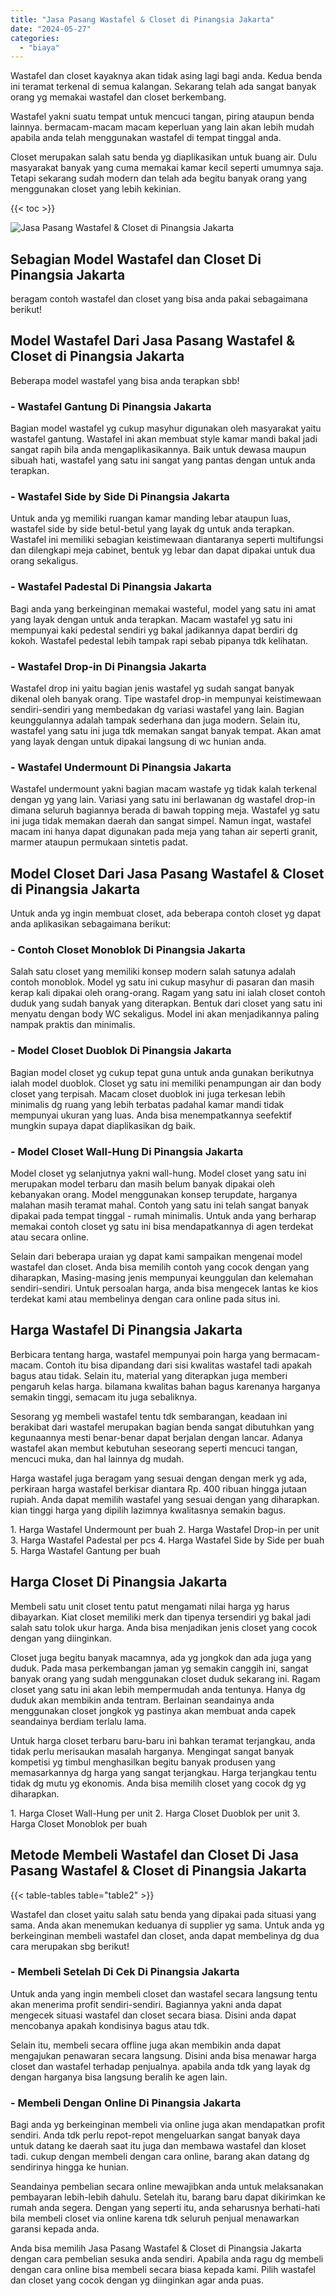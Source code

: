 ```yaml
---
title: "Jasa Pasang Wastafel & Closet di Pinangsia Jakarta"
date: "2024-05-27"
categories: 
  - "biaya"
---
```


Wastafel dan closet kayaknya akan tidak asing lagi bagi anda. Kedua benda ini teramat terkenal di semua kalangan. Sekarang telah ada sangat banyak orang yg memakai wastafel dan closet berkembang.

Wastafel yakni suatu tempat untuk mencuci tangan, piring ataupun benda lainnya. bermacam-macam macam keperluan yang lain akan lebih mudah apabila anda telah menggunakan wastafel di tempat tinggal anda.

Closet merupakan salah satu benda yg diaplikasikan untuk buang air. Dulu masyarakat banyak yang cuma memakai kamar kecil seperti umumnya saja. Tetapi sekarang sudah modern dan telah ada begitu banyak orang yang menggunakan closet yang lebih kekinian.

{{< toc >}}

![Jasa Pasang Wastafel & Closet di Pinangsia Jakarta](/images/wastafel-closet-murah11.png)

## Sebagian Model Wastafel dan Closet Di Pinangsia Jakarta

beragam contoh wastafel dan closet yang bisa anda pakai sebagaimana berikut!

## Model Wastafel Dari Jasa Pasang Wastafel & Closet di Pinangsia Jakarta

Beberapa model wastafel yang bisa anda terapkan sbb!

### \- Wastafel Gantung Di Pinangsia Jakarta

Bagian model wastafel yg cukup masyhur digunakan oleh masyarakat yaitu wastafel gantung. Wastafel ini akan membuat style kamar mandi bakal jadi sangat rapih bila anda mengaplikasikannya. Baik untuk dewasa maupun sibuah hati, wastafel yang satu ini sangat yang pantas dengan untuk anda terapkan.

### \- Wastafel Side by Side Di Pinangsia Jakarta

Untuk anda yg memiliki ruangan kamar manding lebar ataupun luas, wastafel side by side betul-betul yang layak dg untuk anda terapkan. Wastafel ini memiliki sebagian keistimewaan diantaranya seperti multifungsi dan dilengkapi meja cabinet, bentuk yg lebar dan dapat dipakai untuk dua orang sekaligus.

### \- Wastafel Padestal Di Pinangsia Jakarta

Bagi anda yang berkeinginan memakai wasteful, model yang satu ini amat yang layak dengan untuk anda terapkan. Macam wastafel yg satu ini mempunyai kaki pedestal sendiri yg bakal jadikannya dapat berdiri dg kokoh. Wastafel pedestal lebih tampak rapi sebab pipanya tdk kelihatan.

### \- Wastafel Drop-in Di Pinangsia Jakarta

Wastafel drop ini yaitu bagian jenis wastafel yg sudah sangat banyak dikenal oleh banyak orang. Tipe wastafel drop-in mempunyai keistimewaan sendiri-sendiri yang membedakan dg variasi wastafel yang lain. Bagian keunggulannya adalah tampak sederhana dan juga modern. Selain itu, wastafel yang satu ini juga tdk memakan sangat banyak tempat. Akan amat yang layak dengan untuk dipakai langsung di wc hunian anda.

### \- Wastafel Undermount Di Pinangsia Jakarta

Wastafel undermount yakni bagian macam wastafe yg tidak kalah terkenal dengan yg yang lain. Variasi yang satu ini berlawanan dg wastafel drop-in dimana seluruh bagiannya berada di bawah topping meja. Wastafel yg satu ini juga tidak memakan daerah dan sangat simpel. Namun ingat, wastafel macam ini hanya dapat digunakan pada meja yang tahan air seperti granit, marmer ataupun permukaan sintetis padat.

## Model Closet Dari Jasa Pasang Wastafel & Closet di Pinangsia Jakarta

Untuk anda yg ingin membuat closet, ada beberapa contoh closet yg dapat anda aplikasikan sebagaimana berikut:

### \- Contoh Closet Monoblok Di Pinangsia Jakarta

Salah satu closet yang memiliki konsep modern salah satunya adalah contoh monoblok. Model yg satu ini cukup masyhur di pasaran dan masih kerap kali dipakai oleh orang-orang. Ragam yang satu ini ialah closet contoh duduk yang sudah banyak yang diterapkan. Bentuk dari closet yang satu ini menyatu dengan body WC sekaligus. Model ini akan menjadikannya paling nampak praktis dan minimalis.

### \- Model Closet Duoblok Di Pinangsia Jakarta

Bagian model closet yg cukup tepat guna untuk anda gunakan berikutnya ialah model duoblok. Closet yg satu ini memiliki penampungan air dan body closet yang terpisah. Macam closet duoblok ini juga terkesan lebih minimalis dg ruang yang lebih terbatas padahal kamar mandi tidak mempunyai ukuran yang luas. Anda bisa menempatkannya seefektif mungkin supaya dapat diaplikasikan dg baik.

### \- Model Closet Wall-Hung Di Pinangsia Jakarta

Model closet yg selanjutnya yakni wall-hung. Model closet yang satu ini merupakan model terbaru dan masih belum banyak dipakai oleh kebanyakan orang. Model menggunakan konsep terupdate, harganya malahan masih teramat mahal. Contoh yang satu ini telah sangat banyak dipakai pada tempat tinggal - rumah minimalis. Untuk anda yang berharap memakai contoh closet yg satu ini bisa mendapatkannya di agen terdekat atau secara online.

Selain dari beberapa uraian yg dapat kami sampaikan mengenai model wastafel dan closet. Anda bisa memilih contoh yang cocok dengan yang diharapkan, Masing-masing jenis mempunyai keunggulan dan kelemahan sendiri-sendiri. Untuk persoalan harga, anda bisa mengecek lantas ke kios terdekat kami atau membelinya dengan cara online pada situs ini.

## Harga Wastafel Di Pinangsia Jakarta

Berbicara tentang harga, wastafel mempunyai poin harga yang bermacam-macam. Contoh itu bisa dipandang dari sisi kwalitas wastafel tadi apakah bagus atau tidak. Selain itu, material yang diterapkan juga memberi pengaruh kelas harga. bilamana kwalitas bahan bagus karenanya harganya semakin tinggi, semacam itu juga sebaliknya.

Sesorang yg membeli wastafel tentu tdk sembarangan, keadaan ini berakibat dari wastafel merupakan bagian benda sangat dibutuhkan yang kegunaannya mesti benar-benar dapat berjalan dengan lancar. Adanya wastafel akan membut kebutuhan seseorang seperti mencuci tangan, mencuci muka, dan hal lainnya dg mudah.

Harga wastafel juga beragam yang sesuai dengan dengan merk yg ada, perkiraan harga wastafel berkisar diantara Rp. 400 ribuan hingga jutaan rupiah. Anda dapat memilih wastafel yang sesuai dengan yang diharapkan. kian tinggi harga yang dipilih lazimnya kwalitasnya semakin bagus.

1\. Harga Wastafel Undermount per buah 2. Harga Wastafel Drop-in per unit 3. Harga Wastafel Padestal per pcs 4. Harga Wastafel Side by Side per buah 5. Harga Wastafel Gantung per buah

## Harga Closet Di Pinangsia Jakarta

Membeli satu unit closet tentu patut mengamati nilai harga yg harus dibayarkan. Kiat closet memiliki merk dan tipenya tersendiri yg bakal jadi salah satu tolok ukur harga. Anda bisa menjadikan jenis closet yang cocok dengan yang diinginkan.

Closet juga begitu banyak macamnya, ada yg jongkok dan ada juga yang duduk. Pada masa perkembangan jaman yg semakin canggih ini, sangat banyak orang yang sudah menggunakan closet duduk sekarang ini. Ragam closet yang satu ini akan lebih mempermudah anda tentunya. Hanya dg duduk akan membikin anda tentram. Berlainan seandainya anda menggunakan closet jongkok yg pastinya akan membuat anda capek seandainya berdiam terlalu lama.

Untuk harga closet terbaru baru-baru ini bahkan teramat terjangkau, anda tidak perlu merisaukan masalah harganya. Mengingat sangat banyak kompetisi yg timbul menghasilkan begitu banyak produsen yang memasarkannya dg harga yang sangat terjangkau. Harga terjangkau tentu tidak dg mutu yg ekonomis. Anda bisa memilih closet yang cocok dg yg diharapkan.

1\. Harga Closet Wall-Hung per unit 2. Harga Closet Duoblok per unit 3. Harga Closet Monoblok per buah

## Metode Membeli Wastafel dan Closet Di Jasa Pasang Wastafel & Closet di Pinangsia Jakarta

{{< table-tables table="table2" >}}

Wastafel dan closet yaitu salah satu benda yang dipakai pada situasi yang sama. Anda akan menemukan keduanya di supplier yg sama. Untuk anda yg berkeinginan membeli wastafel dan closet, anda dapat membelinya dg dua cara merupakan sbg berikut!

### \- Membeli Setelah Di Cek Di Pinangsia Jakarta

Untuk anda yang ingin membeli closet dan wastafel secara langsung tentu akan menerima profit sendiri-sendiri. Bagiannya yakni anda dapat mengecek situasi wastafel dan closet secara biasa. Disini anda dapat mencobanya apakah kondisinya bagus atau tdk.

Selain itu, membeli secara offline juga akan membikin anda dapat mengajukan penawaran secara langsung. Disini anda bisa menawar harga closet dan wastafel terhadap penjualnya. apabila anda tdk yang layak dg dengan harganya bisa langsung beralih ke agen lain.

### \- Membeli Dengan Online Di Pinangsia Jakarta

Bagi anda yg berkeinginan membeli via online juga akan mendapatkan profit sendiri. Anda tdk perlu repot-repot mengeluarkan sangat banyak daya untuk datang ke daerah saat itu juga dan membawa wastafel dan kloset tadi. cukup dengan membeli dengan cara online, barang akan datang dg sendirinya hingga ke hunian.

Seandainya pembelian secara online mewajibkan anda untuk melaksanakan pembayaran lebih-lebih dahulu. Setelah itu, barang baru dapat dikirimkan ke rumah anda segera. Dengan yang seperti itu, anda seharusnya berhati-hati bila membeli closet via online karena tdk seluruh penjual menawarkan garansi kepada anda.

Anda bisa memilih Jasa Pasang Wastafel & Closet di Pinangsia Jakarta dengan cara pembelian sesuka anda sendiri. Apabila anda ragu dg membeli dengan cara online bisa membeli secara biasa kepada kami. Pilih wastafel dan closet yang cocok dengan yg diinginkan agar anda puas.
